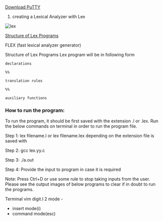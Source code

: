 
[Download PuTTY](https://www.chiark.greenend.org.uk/~sgtatham/putty/latest.html)


1. creating a Lexical Analyzer with Lex


![lex](https://user-images.githubusercontent.com/47166768/194798894-1803ac27-638a-4739-9935-3a2c6d1608ce.png)


[Structure of Lex Programs](https://ecomputernotes.com/compiler-design/lex-use-of-lex)


FLEX (fast lexical analyzer generator) 


Structure of Lex Programs
Lex program will be in following form


```
declarations

%%

translation rules

%%

auxiliary functions
```



### How to run the program: 

To run the program, it should be first saved with the extension .l or .lex. Run the below commands on terminal in order to run the program file. 

Step 1: lex filename.l or lex filename.lex depending on the extension file is saved with

Step 2: gcc lex.yy.c 

Step 3: ./a.out 

Step 4: Provide the input to program in case it is required

Note: Press Ctrl+D or use some rule to stop taking inputs from the user. Please see the output images of below programs to clear if in doubt to run the programs.




Terminal
vim
digit.l
2 mode - 
- insert mode(i)
- command mode(esc) 
